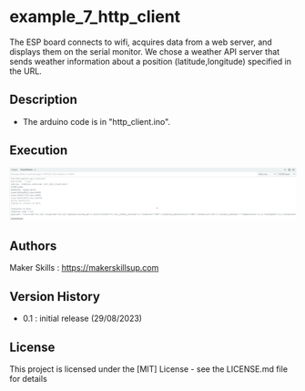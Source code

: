 # example_7_http_client

The ESP board connects to wifi, acquires data from a web server, and displays them on the serial monitor. We chose a weather API server that sends weather information about a position (latitude,longitude) specified in the URL. 

## Description

- The arduino code is in "http_client.ino".

## Execution

![This is an alt text.](../img/example_7.png "execution - dispaly payload and respose code")

## Authors

Maker Skills : https://makerskillsup.com

## Version History

- 0.1 : initial release (29/08/2023)

## License

This project is licensed under the [MIT] License - see the LICENSE.md file for details
